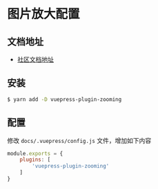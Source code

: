 # 图片放大配置

## 文档地址

* [社区文档地址](https://vuepress-community.netlify.app/zh/plugins/zooming/#%E5%AE%89%E8%A3%85)

## 安装

```bash
$ yarn add -D vuepress-plugin-zooming
```

## 配置

修改 `docs/.vuepress/config.js` 文件，增加如下内容

```javascript
module.exports = {
    plugins: [
        'vuepress-plugin-zooming'
    ]
}
```
